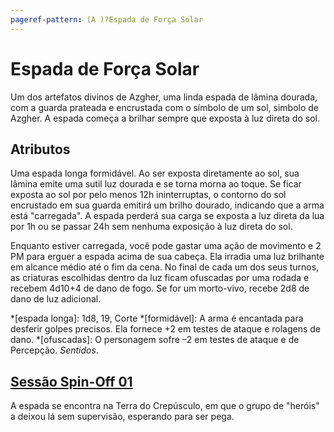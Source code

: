 ```yaml
---
pageref-pattern: (A )?Espada de Força Solar
---
```

# Espada de Força Solar

Um dos artefatos divinos de Azgher, uma linda espada de lâmina dourada, com a guarda prateada e encrustada com o símbolo de um sol, simbolo de Azgher. A espada começa a brilhar sempre que exposta à luz direta do sol.

## Atributos

Uma espada longa formidável. Ao ser exposta diretamente ao sol, sua lâmina emite uma sutil luz dourada e se torna morna ao toque. Se ficar exposta ao sol por pelo menos 12h ininterruptas, o contorno do sol encrustado em sua guarda emitirá um brilho dourado, indicando que a arma está "carregada". A espada perderá sua carga se exposta a luz direta da lua por 1h ou se passar 24h sem nenhuma exposição à luz direta do sol.

Enquanto estiver carregada, você pode gastar uma ação de movimento e 2 PM para erguer a espada acima de sua cabeça. Ela irradia uma luz brilhante em alcance médio até o fim da cena. No final de cada um dos seus turnos, as criaturas escolhidas dentro da luz ficam ofuscadas por uma rodada e recebem 4d10+4 de dano de fogo. Se for um morto-vivo, recebe 2d8 de dano de luz adicional.

*[espada longa]: 1d8, 19, Corte
*[formidável]: A arma é encantada para desferir golpes precisos. Ela fornece +2 em testes de ataque e rolagens de dano.
*[ofuscadas]: O personagem sofre –2 em testes de ataque e de Percepção. _Sentidos_.

## [Sessão Spin-Off 01](../../Sessões/Spin-offs/Spinoff_01.md#historia)

A espada se encontra na Terra do Crepúsculo, em que o grupo de "heróis" a deixou lá sem supervisão, esperando para ser pega.
